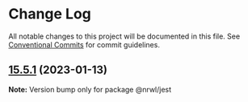# Change Log

All notable changes to this project will be documented in this file.
See [Conventional Commits](https://conventionalcommits.org) for commit guidelines.

## [15.5.1](https://github.com/nrwl/nx/compare/15.5.0...15.5.1) (2023-01-13)

**Note:** Version bump only for package @nrwl/jest
